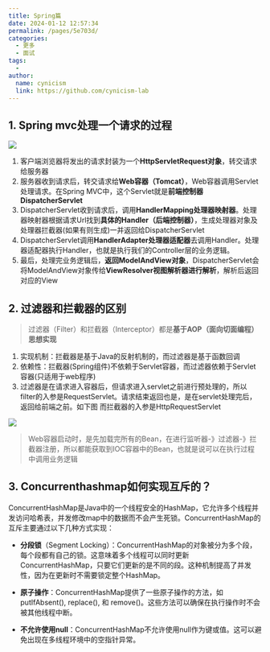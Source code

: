 ```yaml
---
title: Spring篇
date: 2024-01-12 12:57:34
permalink: /pages/5e703d/
categories:
  - 更多
  - 面试
tags:
  - 
author: 
  name: cynicism
  link: https://github.com/cynicism-lab
---
```

## 1. Spring mvc处理一个请求的过程
![](https://cdn.jsdelivr.net/gh/Cynicism-lab/MyResource/img/mvc.png)

1. 客户端浏览器将发出的请求封装为一个**HttpServletRequest对象**，转交请求给服务器
2. 服务器收到请求后，转交请求给**Web容器（Tomcat）**，Web容器调用Servlet处理请求。在Spring MVC中，这个Servlet就是**前端控制器DispatcherServlet**
3. DispatcherServlet收到请求后，调用**HandlerMapping处理器映射器**。处理器映射器根据请求Url找到**具体的Handler（后端控制器）**，生成处理器对象及处理器拦截器(如果有则生成)一并返回给DispatcherServlet
4. DispatcherServlet调用**HandlerAdapter处理器适配器**去调用Handler。处理器适配器执行Handler，也就是执行我们的Controller层的业务逻辑。
5. 最后，处理完业务逻辑后，**返回ModelAndView对象**，DispatcherServlet会将ModelAndView对象传给**ViewResolver视图解析器进行解析**，解析后返回对应的View

## 2. 过滤器和拦截器的区别
>过滤器（Filter）和拦截器（Interceptor）都是**基于AOP（面向切面编程）思想实现**

1. 实现机制：拦截器是基于Java的反射机制的，而过滤器是基于函数回调
2. 依赖性：拦截器(Spring组件)不依赖于Servlet容器，而过滤器依赖于Servlet容器(只适用于web程序)
3. 过滤器是在请求进入容器后，但请求进入servlet之前进行预处理的，所以filter的入参是RequestServlet。请求结束返回也是，是在servlet处理完后，返回给前端之前。如下图
而拦截器的入参是HttpRequestServlet

![](https://cdn.jsdelivr.net/gh/Cynicism-lab/MyResource/img/20200602173814901.png)

>Web容器启动时，是先加载完所有的Bean，在进行监听器-》过滤器-》拦截器注册，所以都能获取到IOC容器中的Bean，也就是说可以在执行过程中调用业务逻辑

## 3. Concurrenthashmap如何实现互斥的？
ConcurrentHashMap是Java中的一个线程安全的HashMap，它允许多个线程并发访问哈希表，并发修改map中的数据而不会产生死锁。ConcurrentHashMap的互斥主要通过以下几种方式实现：

- **分段锁**（Segment Locking）：ConcurrentHashMap的对象被分为多个段，每个段都有自己的锁。这意味着多个线程可以同时更新ConcurrentHashMap，只要它们更新的是不同的段。这种机制提高了并发性，因为在更新时不需要锁定整个HashMap。

- **原子操作**：ConcurrentHashMap提供了一些原子操作的方法，如putIfAbsent(), replace(), 和 remove()。这些方法可以确保在执行操作时不会被其他线程中断。

- **不允许使用null**：ConcurrentHashMap不允许使用null作为键或值。这可以避免出现在多线程环境中的空指针异常。




